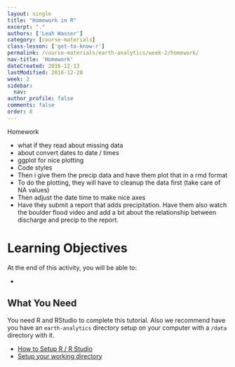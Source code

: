 ```yaml
---
layout: single
title: "Homework in R"
excerpt: "."
authors: ['Leah Wasser']
category: [course-materials]
class-lesson: ['get-to-know-r']
permalink: /course-materials/earth-analytics/week-2/homework/
nav-title: 'Homework'
dateCreated: 2016-12-13
lastModified: 2016-12-28
week: 2
sidebar:
  nav:
author_profile: false
comments: false
order: 8
---
```


Homework

* what if they read about missing data
* about convert dates to date / times
* ggplot for nice plotting
* Code styles
* Then i give them the precip data and have them plot that in a rmd format
* To do the plotting, they will have to cleanup the data first (take care of NA values)
* Then adjust the date time to make nice axes
* Have they submit a report that adds precipitation. Have them also watch the boulder flood
video and add a bit about the relationship between discharge and precip to the report.

<div class='notice--success' markdown="1">

# Learning Objectives
At the end of this activity, you will be able to:

*

## What You Need

You need R and RStudio to complete this tutorial. Also we recommend have you
have an `earth-analytics` directory setup on your computer with a `/data`
directory with it.

* [How to Setup R / R Studio](/course-materials/earth-analytics/week-1/setup-r-rstudio/)
* [Setup your working directory](/course-materials/earth-analytics/week-1/setup-working-directory/)


</div>
